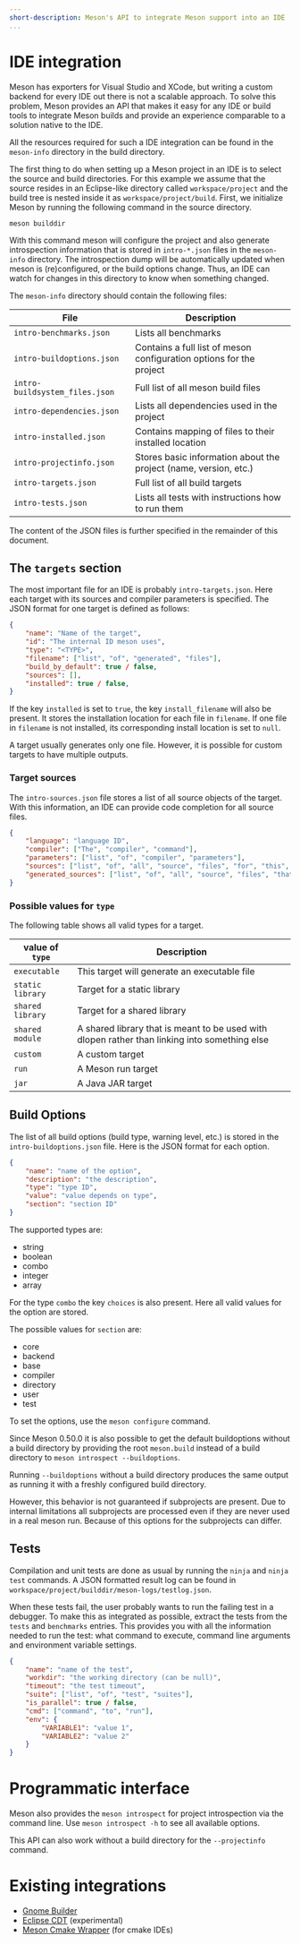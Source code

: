 ```yaml
---
short-description: Meson's API to integrate Meson support into an IDE
...
```


# IDE integration

Meson has exporters for Visual Studio and XCode, but writing a custom backend for every IDE out there is not a scalable approach. To solve this problem, Meson provides an API that makes it easy for any IDE or build tools to integrate Meson builds and provide an experience comparable to a solution native to the IDE.

All the resources required for such a IDE integration can be found in the `meson-info` directory in the build directory.

The first thing to do when setting up a Meson project in an IDE is to select the source and build directories. For this example we assume that the source resides in an Eclipse-like directory called `workspace/project` and the build tree is nested inside it as `workspace/project/build`. First, we initialize Meson by running the following command in the source directory.

    meson builddir

With this command meson will configure the project and also generate introspection information that is stored in `intro-*.json` files in the `meson-info` directory. The introspection dump will be automatically updated when meson is (re)configured, or the build options change. Thus, an IDE can watch for changes in this directory to know when something changed.

The `meson-info` directory should contain the following files:

 File                            | Description
 ------------------------------- | ---------------------------------------------------------------------
 `intro-benchmarks.json`         | Lists all benchmarks
 `intro-buildoptions.json`       | Contains a full list of meson configuration options for the project
 `intro-buildsystem_files.json`  | Full list of all meson build files
 `intro-dependencies.json`       | Lists all dependencies used in the project
 `intro-installed.json`          | Contains mapping of files to their installed location
 `intro-projectinfo.json`        | Stores basic information about the project (name, version, etc.)
 `intro-targets.json`            | Full list of all build targets
 `intro-tests.json`              | Lists all tests with instructions how to run them

The content of the JSON files is further specified in the remainder of this document.

## The `targets` section

The most important file for an IDE is probably `intro-targets.json`. Here each target with its sources and compiler parameters is specified. The JSON format for one target is defined as follows:

```json
{
    "name": "Name of the target",
    "id": "The internal ID meson uses",
    "type": "<TYPE>",
    "filename": ["list", "of", "generated", "files"],
    "build_by_default": true / false,
    "sources": [],
    "installed": true / false,
}
```

If the key `installed` is set to `true`, the key `install_filename` will also be present. It stores the installation location for each file in `filename`. If one file in `filename` is not installed, its corresponding install location is set to `null`.

A target usually generates only one file. However, it is possible for custom targets to have multiple outputs.

### Target sources

The `intro-sources.json` file stores a list of all source objects of the target. With this information, an IDE can provide code completion for all source files.

```json
{
    "language": "language ID",
    "compiler": ["The", "compiler", "command"],
    "parameters": ["list", "of", "compiler", "parameters"],
    "sources": ["list", "of", "all", "source", "files", "for", "this", "language"],
    "generated_sources": ["list", "of", "all", "source", "files", "that", "where", "generated", "somewhere", "else"]
}
```

### Possible values for `type`

The following table shows all valid types for a target.

 value of `type`  | Description
 ---------------- | -------------------------------------------------------------------------------------------------
 `executable`     | This target will generate an executable file
 `static library` | Target for a static library
 `shared library` | Target for a shared library
 `shared module`  | A shared library that is meant to be used with dlopen rather than linking into something else
 `custom`         | A custom target
 `run`            | A Meson run target
 `jar`            | A Java JAR target

## Build Options

The list of all build options (build type, warning level, etc.) is stored in the `intro-buildoptions.json` file. Here is the JSON format for each option.

```json
{
    "name": "name of the option",
    "description": "the description",
    "type": "type ID",
    "value": "value depends on type",
    "section": "section ID"
}
```

The supported types are:

 - string
 - boolean
 - combo
 - integer
 - array

For the type `combo` the key `choices` is also present. Here all valid values for the option are stored.

The possible values for `section` are:

 - core
 - backend
 - base
 - compiler
 - directory
 - user
 - test

To set the options, use the `meson configure` command.

Since Meson 0.50.0 it is also possible to get the default buildoptions
without a build directory by providing the root `meson.build` instead of a
build directory to `meson introspect --buildoptions`.

Running `--buildoptions` without a build directory produces the same output as running
it with a freshly configured build directory.

However, this behavior is not guaranteed if subprojects are present. Due to internal
limitations all subprojects are processed even if they are never used in a real meson run.
Because of this options for the subprojects can differ.

## Tests

Compilation and unit tests are done as usual by running the `ninja` and `ninja test` commands. A JSON formatted result log can be found in `workspace/project/builddir/meson-logs/testlog.json`.

When these tests fail, the user probably wants to run the failing test in a debugger. To make this as integrated as possible, extract the tests from the `tests` and `benchmarks` entries.
This provides you with all the information needed to run the test: what command to execute, command line arguments and environment variable settings.

```json
{
    "name": "name of the test",
    "workdir": "the working directory (can be null)",
    "timeout": "the test timeout",
    "suite": ["list", "of", "test", "suites"],
    "is_parallel": true / false,
    "cmd": ["command", "to", "run"],
    "env": {
        "VARIABLE1": "value 1",
        "VARIABLE2": "value 2"
    }
}
```

# Programmatic interface

Meson also provides the `meson introspect` for project introspection via the command line. Use `meson introspect -h` to see all available options.

This API can also work without a build directory for the `--projectinfo` command.

# Existing integrations

- [Gnome Builder](https://wiki.gnome.org/Apps/Builder)
- [Eclipse CDT](https://www.eclipse.org/cdt/) (experimental)
- [Meson Cmake Wrapper](https://github.com/prozum/meson-cmake-wrapper) (for cmake IDEs)
